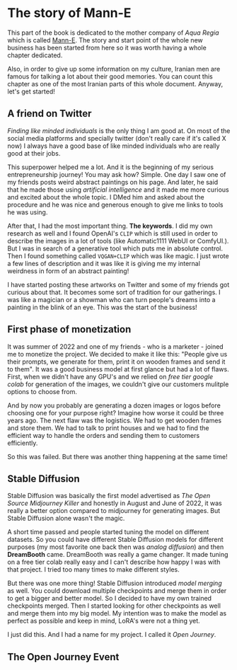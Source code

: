 # The story of Mann-E

This part of the book is dedicated to the mother company of _Aqua Regia_ which is called [Mann-E](https://mann-e.com). The story and start point of the whole new business has been started from here so it was worth having a whole chapter dedicated. 

Also, in order to give up some information on my culture, Iranian men are famous for talking a lot about their good memories. You can count this chapter as one of the most Iranian parts of this whole document. Anyway, let's get started!

## A friend on Twitter

_Finding like minded individuals_ is the only thing I am good at. On most of the social media platforms and specially twitter (don't really care if it's called X now) I always have a good base of like minded individuals who are really good at their jobs. 

This superpower helped me a lot. And it is the beginning of my serious entrepreneurship journey! You may ask how? Simple. One day I saw one of my friends posts weird abstract paintings on his page. And later, he said that he made those using _artificial intelligence_ and it made me more curious and excited about the whole topic. I DMed him and asked about the procedure and he was nice and generous enough to give me links to tools he was using. 

After that, I had the most important thing. __The keywords__. I did my own research as well and I found OpenAI's `CLIP` which is still used in order to describe the images in a lot of tools (like Automatic1111 WebUI or ComfyUI.). But I was in search of a generative tool which puts me in absolute control. Then I found something called `VQGAN+CLIP` which was like magic. I just wrote a few lines of description and it was like it is giving me my internal weirdness in form of an abstract painting!

I have started posting these artworks on Twitter and some of my friends got curious about that. It becomes some sort of tradition for our gatherings. I was like a magician or a showman who can turn people's dreams into a painting in the blink of an eye. This was the start of the business!

## First phase of monetization

It was summer of 2022 and one of my friends - who is a marketer - joined me to monetize the project. We decided to make it like this: "People give us their prompts, we generate for them, print it on wooden frames and send it to them". It was a good business model at first glance but had a lot of flaws. First, when we didn't have any GPU's and we relied on _free tier google colab_ for generation of the images, we couldn't give our customers mulitple options to choose from. 

And by now you probably are generating a dozen images or logos before choosing one for your purpose right? Imagine how worse it could be three years ago. The next flaw was the logistics. We had to get wooden frames and store them. We had to talk to print houses and we had to find the efficient way to handle the orders and sending them to customers efficiently. 

So this was failed. But there was another thing happening at the same time!

## Stable Diffusion

Stable Diffusion was basically the first model advertised as _The Open Source Midjourney Killer_ and honestly in August and June of 2022, it was really a better option compared to midjourney for generating images. But Stable Diffusion alone wasn't the magic. 

A short time passed and people started tuning the model on different datasets. So you could have different Stable Diffusion models for different purposes (my most favorite one back then was _analog diffusion_) and then __DreamBooth__ came. DreamBooth was really a game changer. It made tuning on a free tier colab really easy and I can't describe how happy I was with that project. I tried too many times to make different styles. 

But there was one more thing! Stable Diffusion introduced _model merging_ as well. You could download multiple checkpoints and merge them in order to get a bigger and better model. So I decided to have my own trained checkpoints merged. Then I started looking for other checkpoints as well and merge them into my big model. My intention was to make the model as perfect as possible and keep in mind, LoRA's were not a thing yet. 

I just did this. And I had a name for my project. I called it _Open Journey_. 

## The Open Journey Event